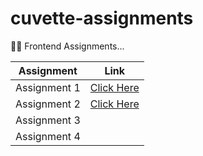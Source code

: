 
#  cuvette-assignments

👩‍💻 Frontend Assignments...

| Assignment             | Link                                                                |
| ----------------- | ------------------------------------------------------------------ |
| Assignment 1 | [Click Here](https://cuvette-assignments.vercel.app/)  |
| Assignment 2 | [Click Here](https://cuvette-assignment-2.vercel.app/)  |
| Assignment 3 | ![]() |
| Assignment 4 | ![]()  |

